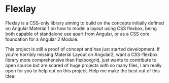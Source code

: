 # Flexlay

Flexlay is a CSS-only library aiming to build on the concepts initially defined on Angular Material 1 on how to model a layout using CSS flexbox, being both capable of standalone use apart from Angular, or as a CSS core foundation for a Angular 2 Module.

This project is still a proof of concept and has just started development. If you're horribly missing Material Layout on Angular2, want a CSS-flexbox library more comprehensive than flexboxgrid, just wants to contribute to open source but are scared of huge projects with so many files, I am really open for you to help out on this project. Help me make the best out of this idea.
